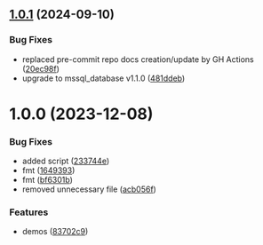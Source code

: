 ## [1.0.1](https://github.com/data-platform-hq/terraform-azurerm-wwi-demos/compare/v1.0.0...v1.0.1) (2024-09-10)


### Bug Fixes

* replaced pre-commit repo docs creation/update by GH Actions ([20ec98f](https://github.com/data-platform-hq/terraform-azurerm-wwi-demos/commit/20ec98fd177ac215156549df513ea8aa4f02d926))
* upgrade to mssql_database v1.1.0 ([481ddeb](https://github.com/data-platform-hq/terraform-azurerm-wwi-demos/commit/481ddeb7e7ea63293cd5cc07203e5510364e97c5))

# 1.0.0 (2023-12-08)


### Bug Fixes

* added script ([233744e](https://github.com/data-platform-hq/terraform-azurerm-wwi-demos/commit/233744e93f65175a7f6d3bac048c0fe87b934ac0))
* fmt ([1649393](https://github.com/data-platform-hq/terraform-azurerm-wwi-demos/commit/1649393c17abc2714e990ac26046ce45dbec03fe))
* fmt ([bf6301b](https://github.com/data-platform-hq/terraform-azurerm-wwi-demos/commit/bf6301bd28689ca0df90532c7874d39e35156562))
* removed unnecessary file ([acb056f](https://github.com/data-platform-hq/terraform-azurerm-wwi-demos/commit/acb056f6eb44ef8df4cfa5ed82eaa685df7d9227))


### Features

* demos ([83702c9](https://github.com/data-platform-hq/terraform-azurerm-wwi-demos/commit/83702c9b44c66a7ae4aac48c08c424b5dee020cf))

